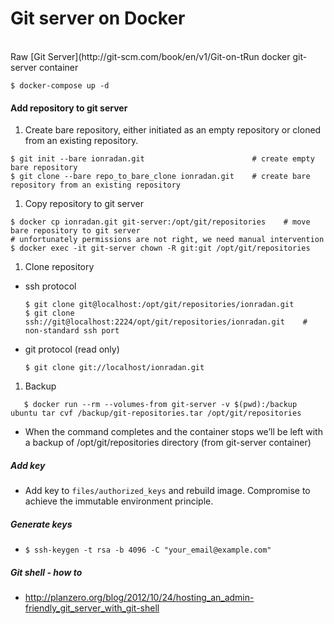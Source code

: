 # Git server on Docker
</br>
Raw [Git Server](http://git-scm.com/book/en/v1/Git-on-t<e-Server-Getting-Git-on-a-Server) (ssh & git protocols)

#### Run docker git-server container
  `$ docker-compose up -d`

#### Add repository to git server
1. Create bare repository, either initiated as an empty repository or cloned from an existing repository.

  ```
  $ git init --bare ionradan.git                        # create empty bare repository
  $ git clone --bare repo_to_bare_clone ionradan.git    # create bare repository from an existing repository
  ```
1. Copy repository to git server

  ```
  $ docker cp ionradan.git git-server:/opt/git/repositories    # move bare repository to git server
  # unfortunately permissions are not right, we need manual intervention
  $ docker exec -it git-server chown -R git:git /opt/git/repositories
  ```
1. Clone repository

 * ssh protocol

    ```
    $ git clone git@localhost:/opt/git/repositories/ionradan.git
    $ git clone ssh://git@localhost:2224/opt/git/repositories/ionradan.git    # non-standard ssh port
    ```

 * git protocol (read only)

    ```
    $ git clone git://localhost/ionradan.git
    ```
1. Backup

  ```
     $ docker run --rm --volumes-from git-server -v $(pwd):/backup ubuntu tar cvf /backup/git-repositories.tar /opt/git/repositories
 ```
 * When the command completes and the container stops we’ll be left with a backup of /opt/git/repositories directory (from git-server container)

##### Add key
 * Add key to `files/authorized_keys` and rebuild image. Compromise to achieve the immutable environment principle.

##### Generate keys
  * `$ ssh-keygen -t rsa -b 4096 -C "your_email@example.com"`

##### Git shell - how to
  * http://planzero.org/blog/2012/10/24/hosting_an_admin-friendly_git_server_with_git-shell
